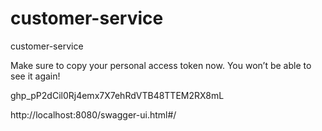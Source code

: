 # customer-service
customer-service



Make sure to copy your personal access token now. You won’t be able to see it again!


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



http://localhost:8080/swagger-ui.html#/